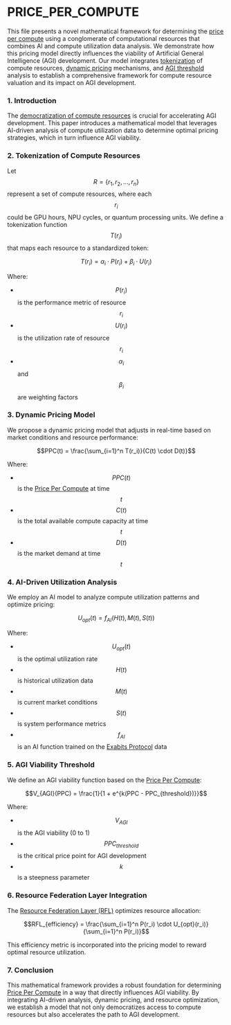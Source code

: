 # PRICE\_PER\_COMPUTE

This file presents a novel mathematical framework for determining the [price per compute](price_per_compute.md) using a conglomerate of computational resources that combines AI and compute utilization data analysis. We demonstrate how this pricing model directly influences the viability of Artificial General Intelligence (AGI) development. Our model integrates [tokenization](broken-reference) of compute resources, [dynamic pricing](../DYNAMIC_PRICING.md) mechanisms, and [AGI threshold](agi_survival.md) analysis to establish a comprehensive framework for compute resource valuation and its impact on AGI development.

### 1. Introduction

The [democratization of compute resources](../misc/ilm.md) is crucial for accelerating AGI development. This paper introduces a mathematical model that leverages AI-driven analysis of compute utilization data to determine optimal pricing strategies, which in turn influence AGI viability.

### 2. Tokenization of Compute Resources

Let $$R = \{r_1, r_2, ..., r_n\}$$ represent a set of compute resources, where each $$r_i$$ could be GPU hours, NPU cycles, or quantum processing units. We define a tokenization function $$T(r_i)$$ that maps each resource to a standardized token:

$$T(r_i) = \alpha_i \cdot P(r_i) + \beta_i \cdot U(r_i)$$

Where:

* $$P(r_i)$$ is the performance metric of resource $$r_i$$
* $$U(r_i)$$ is the utilization rate of resource $$r_i$$
* $$\alpha_i$$ and $$\beta_i$$ are weighting factors

### 3. Dynamic Pricing Model

We propose a dynamic pricing model that adjusts in real-time based on market conditions and resource performance:

$$PPC(t) = \frac{\sum_{i=1}^n T(r_i)}{C(t) \cdot D(t)}$$

Where:

* $$PPC(t)$$ is the [Price Per Compute](price_per_compute.md) at time $$t$$
* $$C(t)$$ is the total available compute capacity at time $$t$$
* $$D(t)$$ is the market demand at time $$t$$

### 4. AI-Driven Utilization Analysis

We employ an AI model to analyze compute utilization patterns and optimize pricing:

$$U_{opt}(t) = f_{AI}(H(t), M(t), S(t))$$

Where:

* $$U_{opt}(t)$$ is the optimal utilization rate
* $$H(t)$$ is historical utilization data
* $$M(t)$$ is current market conditions
* $$S(t)$$ is system performance metrics
* $$f_{AI}$$ is an AI function trained on the [Exabits Protocol](../EXABITS_PROTOCOL.md) data

### 5. AGI Viability Threshold

We define an AGI viability function based on the [Price Per Compute](price_per_compute.md):

$$V_{AGI}(PPC) = \frac{1}{1 + e^{k(PPC - PPC_{threshold})}}$$

Where:

* $$V_{AGI}$$ is the AGI viability (0 to 1)
* $$PPC_{threshold}$$ is the critical price point for AGI development
* $$k$$ is a steepness parameter

### 6. Resource Federation Layer Integration

The [Resource Federation Layer (RFL)](../misc/resource_federation_layer.md) optimizes resource allocation:

$$RFL_{efficiency} = \frac{\sum_{i=1}^n P(r_i) \cdot U_{opt}(r_i)}{\sum_{i=1}^n P(r_i)}$$

This efficiency metric is incorporated into the pricing model to reward optimal resource utilization.

### 7. Conclusion

This mathematical framework provides a robust foundation for determining [Price Per Compute](price_per_compute.md) in a way that directly influences AGI viability. By integrating AI-driven analysis, dynamic pricing, and resource optimization, we establish a model that not only democratizes access to compute resources but also accelerates the path to AGI development.

